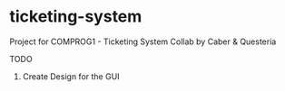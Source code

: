 # ticketing-system
Project for COMPROG1 - Ticketing System
Collab by Caber & Questeria 

TODO
1. Create Design for the GUI

